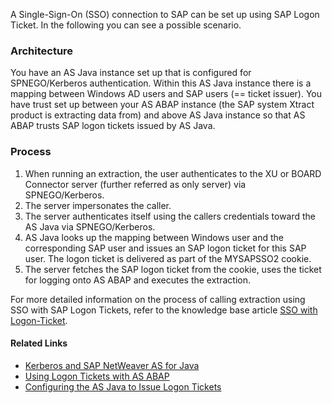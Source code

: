 
A Single-Sign-On (SSO) connection to SAP can be set up using SAP Logon Ticket. In the following you can see a possible scenario.


### Architecture
You have an AS Java instance set up that is configured for SPNEGO/Kerberos authentication. Within this AS Java instance there is a mapping between Windows AD users and SAP users (== ticket issuer).
You have trust set up between your AS ABAP instance (the SAP system Xtract product is extracting data from) and above AS Java instance so that AS ABAP trusts SAP logon tickets issued by AS Java.


### Process
1. When running an extraction, the user authenticates to the XU or BOARD Connector server (further referred as only server) via SPNEGO/Kerberos.
2. The server impersonates the caller.
3. The server authenticates itself using the callers credentials toward the AS Java via SPNEGO/Kerberos.
4. AS Java looks up the mapping between Windows user and the corresponding SAP user and issues an SAP logon ticket for this SAP user. The logon ticket is delivered as part of the MYSAPSSO2 cookie.
5. The server fetches the SAP logon ticket from the cookie, uses the ticket for logging onto AS ABAP and executes the extraction.

For more detailed information on the process of calling extraction using SSO with SAP Logon Tickets, refer to the knowledge base article [SSO with Logon-Ticket](https://kb.theobald-software.com/xtract-universal/sso-with-logon-ticket).

#### Related Links
* [Kerberos and SAP NetWeaver AS for Java](https://help.sap.com/viewer/8d084639453b41579938aefc0bda7068/2021.001/en-US/4c8a4d292e2849a8b7cbd229be5c94a5.html)
* [Using Logon Tickets with AS ABAP](https://help.sap.com/viewer/8d084639453b41579938aefc0bda7068/2021.001/en-US/4a446f50dc3d2baee10000000a421937.html)
* [Configuring the AS Java to Issue Logon Tickets](https://help.sap.com/viewer/8d084639453b41579938aefc0bda7068/2021.001/en-US/4a412251343f2ab1e10000000a42189c.html)
